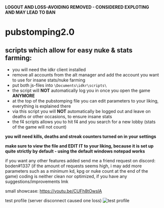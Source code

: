 **LOGOUT AND LOSS-AVOIDING REMOVED - CONSIDERED EXPLOTING AND MAY LEAD TO BAN**
# pubstomping2.0
## scripts which allow for easy nuke & stats farming:

- you will need the idkr client installed
- remove all accounts from the alt manager and add the account you want to use for insane stats/nuke farming
- put both js-files into `\Documents\idkr\scripts\`
- the script will **NOT** automatically log you in once you open the game **ANYMORE**
- at the top of the pubstomping file you can edit parameters to your liking, everything is explained there
- via this script you will **NOT** automatically be logged out and leave on deaths or other occasions, to ensure insane stats
- the f4 scripts allows you to hit f4 and you search for a new lobby (stats of the game will not count)

**you will need kills, deaths and streak counters turned on in your settings**

**make sure to view the file and EDIT IT to your liking, because it is set up quite strictly by default - using the default windows notepad works**

if you want any other features added send me a friend request on discord: boden#1337
(if the amount of requests seems high, i may add more parameters such as a minimum kd, kpg or nuke count at the end of the game)
coding is neither clean nor optimized, if you have any suggestions/improvements lmk

small showcase: https://youtu.be/CUFh8tOwslA

test profile (server disconnect caused one loss)
![test profile](https://github.com/bodeneinheit/pubstomping2.0/blob/main/gamebotProfile.png)



